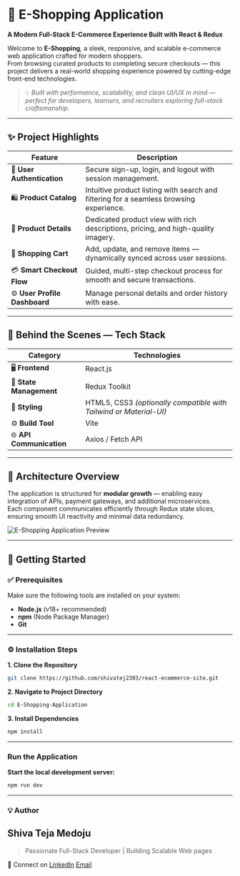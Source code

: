 # 🛒 E-Shopping Application  
**A Modern Full-Stack E-Commerce Experience Built with React & Redux**

Welcome to **E-Shopping**, a sleek, responsive, and scalable e-commerce web application crafted for modern shoppers.  
From browsing curated products to completing secure checkouts — this project delivers a real-world shopping experience powered by cutting-edge front-end technologies.  

> 💡 *Built with performance, scalability, and clean UI/UX in mind — perfect for developers, learners, and recruiters exploring full-stack craftsmanship.*

---

## ✨ Project Highlights

| Feature | Description |
|----------|-------------|
| 👤 **User Authentication** | Secure sign-up, login, and logout with session management. |
| 🛍️ **Product Catalog** | Intuitive product listing with search and filtering for a seamless browsing experience. |
| 📄 **Product Details** | Dedicated product view with rich descriptions, pricing, and high-quality imagery. |
| 🛒 **Shopping Cart** | Add, update, and remove items — dynamically synced across user sessions. |
| 💳 **Smart Checkout Flow** | Guided, multi-step checkout process for smooth and secure transactions. |
| ⚙️ **User Profile Dashboard** | Manage personal details and order history with ease. |

---

## 🧠 Behind the Scenes — Tech Stack

| Category | Technologies |
|-----------|---------------|
| 🖥️ **Frontend** | React.js |
| 🔁 **State Management** | Redux Toolkit |
| 🎨 **Styling** | HTML5, CSS3 *(optionally compatible with Tailwind or Material-UI)* |
| ⚙️ **Build Tool** | Vite |
| 🌐 **API Communication** | Axios / Fetch API |

---

## 🧩 Architecture Overview

The application is structured for **modular growth** — enabling easy integration of APIs, payment gateways, and additional microservices.  
Each component communicates efficiently through Redux state slices, ensuring smooth UI reactivity and minimal data redundancy.

![E-Shopping Application Preview](https://github.com/user-attachments/assets/9ee8cbd9-3229-4bce-bd19-fb980043223f)

---

## 🚀 Getting Started

### ✅ Prerequisites  
Make sure the following tools are installed on your system:
- **Node.js** (v18+ recommended)  
- **npm** (Node Package Manager)  
- **Git**

---

### ⚙️ Installation Steps  

**1. Clone the Repository**
```bash
git clone https://github.com/shivatej2303/react-ecommerce-site.git
```

**2. Navigate to Project Directory**
```bash
cd E-Shopping-Application
```

**3. Install Dependencies**
```bash
npm install
```

---

### Run the Application

**Start the local development server:**
```bash
npm run dev
```

---

### 💡 Author

## Shiva Teja Medoju
> Passionate Full-Stack Developer | Building Scalable Web pages


📧 Connect on [LinkedIn](https://www.linkedin.com/in/shivatejamedoju)
[Email](shivatejamedoju@gmail.com)




